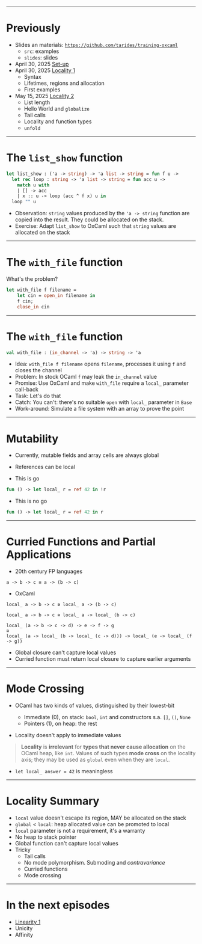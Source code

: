 
---
# Previously

* Slides an materials: [`https://github.com/tarides/training-oxcaml`](https://github.com/tarides/training-oxcaml)
  - `src`: examples
  - `slides`: slides
* April 30, 2025 [Set-up](00_setup.html)
* April 30, 2025 [Locality 1](01_local_1.html)
  - Syntax
  - Lifetimes, regions and allocation
  - First examples
* May 15, 2025 [Locality 2](02_local_2.html)
  - List length
  - Hello World and `globalize`
  - Tail calls
  - Locality and function types
  - `unfold`

---
# The `list_show` function

```ocaml
let list_show : ('a -> string) -> 'a list -> string = fun f u ->
  let rec loop : string -> 'a list -> string = fun acc u ->
    match u with
    | [] -> acc
    | x :: u -> loop (acc ^ f x) u in
  loop "" u
```

- Observation: `string` values produced by the `'a -> string` function are copied into the result. They could be allocated on the stack.
- Exercise: Adapt `list_show` to OxCaml such that `string` values are allocated on the stack

---
# The `with_file` function

What's the problem?

```ocaml
let with_file f filename =
    let cin = open_in filename in
    f cin;
    close_in cin
```

---
# The `with_file` function

```ocaml
val with_file : (in_channel -> 'a) -> string -> 'a
```

- Idea: `with_file f filename` opens `filename`, processes it using `f` and closes the channel
- Problem: In stock OCaml `f` may leak the `in_channel` value
- Promise: Use OxCaml and make `with_file` require a `local_` parameter call-back
- Task: Let's do that
- Catch: You can't: there's no suitable `open` with `local_` parameter in `Base`
- Work-around: Simulate a file system with an array to prove the point

---
# Mutability

* Currently, mutable fields and array cells are always global
* References can be local

* This is go

```ocaml
fun () -> let local_ r = ref 42 in !r
```

* This is no go

```ocaml
fun () -> let local_ r = ref 42 in r
```

---
# Curried Functions and Partial Applications

* 20th century FP languages

```
a -> b -> c ≅ a -> (b -> c)
```

* OxCaml

```
local_ a -> b -> c ≆ local_ a -> (b -> c)
```

```
local_ a -> b -> c ≅ local_ a -> local_ (b -> c)

local_ (a -> b -> c -> d) -> e -> f -> g
≅
local_ (a -> local_ (b -> local_ (c -> d))) -> local_ (e -> local_ (f -> g))

```

* Global closure can't capture local values
* Curried function must return local closure to capture earlier arguments

---
# Mode Crossing

* OCaml has two kinds of values, distinguished by their lowest-bit
  - Immediate (0), on stack: `bool`, `int` and constructors s.a. `[]`, `()`, `None`
  - Pointers (1), on heap: the rest

* Locality doesn't apply to immediate values

> **Locality** is **irrelevant** for **types that never cause allocation** on
> the OCaml heap, like `int`. Values of such types **mode cross** on the
> locality axis; they may be used as `global` even when they are `local`.

* `let local_ answer = 42` is meaningless

---
# Locality Summary

* `local` value doesn't escape its region, MAY be allocated on the stack
* `global` < `local`: heap allocated value can be promoted to local
* `local` parameter is not a requirement, it's a warranty
* No heap to stack pointer
* Global function can't capture local values
* Tricky
  - Tail calls
  - No mode polymorphism. Submoding and _contravariance_
  - Curried functions
  - Mode crossing

---
# In the next episodes

* [Linearity 1](04_linear_1.html)
* Unicity
* Affinity
